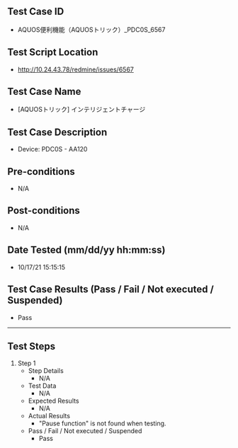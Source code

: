 ## Test Case ID
* AQUOS便利機能（AQUOSトリック）_PDC0S_6567
## Test Script Location
* http://10.24.43.78/redmine/issues/6567
## Test Case Name
*  [AQUOSトリック] インテリジェントチャージ
## Test Case Description
* Device: PDC0S - AA120
## Pre-conditions
* N/A
## Post-conditions
* N/A
## Date Tested (mm/dd/yy hh:mm:ss)
* 10/17/21 15:15:15
## Test Case Results (Pass / Fail / Not executed / Suspended)
* Pass
---
## Test Steps
1. Step 1
	* Step Details
		* N/A
	* Test Data
		* N/A
	* Expected Results
		* N/A
	* Actual Results
		* "Pause function" is not found when testing.
	* Pass / Fail / Not executed / Suspended
		* Pass
